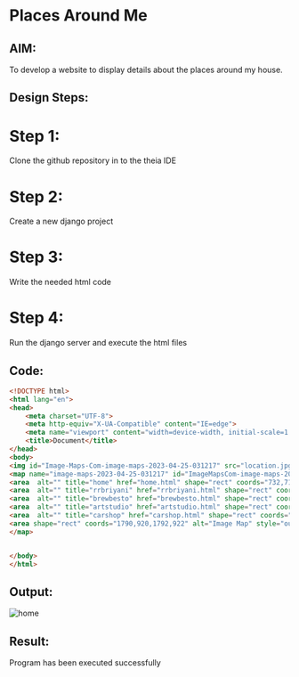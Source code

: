 # Places Around Me
## AIM:
To develop a website to display details about the places around my house.

## Design Steps:

# Step 1:
Clone the github repository in to the theia IDE

# Step 2:
Create a new django project

# Step 3:
Write the needed html code

# Step 4:
Run the django server and execute the html files

## Code:
```html
<!DOCTYPE html>
<html lang="en">
<head>
    <meta charset="UTF-8">
    <meta http-equiv="X-UA-Compatible" content="IE=edge">
    <meta name="viewport" content="width=device-width, initial-scale=1.0">
    <title>Document</title>
</head>
<body>
<img id="Image-Maps-Com-image-maps-2023-04-25-031217" src="location.jpg" border="0" width="1792" height="922" orgWidth="1792" orgHeight="922" usemap="#image-maps-2023-04-25-031217" alt="" />
<map name="image-maps-2023-04-25-031217" id="ImageMapsCom-image-maps-2023-04-25-031217">
<area  alt="" title="home" href="home.html" shape="rect" coords="732,710,806,760" style="outline:none;" target="_self"     />
<area  alt="" title="rrbriyani" href="rrbriyani.html" shape="rect" coords="386,372,464,440" style="outline:none;" target="_self"     />
<area  alt="" title="brewbesto" href="brewbesto.html" shape="rect" coords="1023,324,1101,392" style="outline:none;" target="_self"     />
<area  alt="" title="artstudio" href="artstudio.html" shape="rect" coords="1193,351,1296,419" style="outline:none;" target="_self"     />
<area  alt="" title="carshop" href="carshop.html" shape="rect" coords="212,481,289,555" style="outline:none;" target="_self"     />
<area shape="rect" coords="1790,920,1792,922" alt="Image Map" style="outline:none;" title="Image Map" href="https://www.image-maps.com/" />
</map>


</body>
</html>
```

## Output:
![home](https://user-images.githubusercontent.com/115523484/234171574-ff0f66fd-8cc8-4fe2-9b85-3d702e420a03.jpg)


## Result:
Program has been executed successfully
